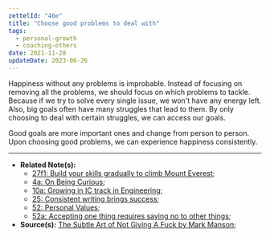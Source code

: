 ```yaml
---
zettelId: "46e"
title: "Choose good problems to deal with"
tags:
  - personal-growth
  - coaching-others
date: 2021-11-28
updateDate: 2023-06-26
---
```


Happiness without any problems is improbable. Instead of focusing on removing all the problems, we should focus on which problems to tackle. Because if we try to solve every single issue, we won't have any energy left. Also, big goals often have many struggles that lead to them. By only choosing to deal with certain struggles, we can access our goals.

Good goals are more important ones and change from person to person. Upon choosing good problems, we can experience happiness consistently.

---

- **Related Note(s):**
  - [27f1: Build your skills gradually to climb Mount Everest](/notes/27f1/);
  - [4a: On Being Curious](/notes/4a/);
  - [10a: Growing in IC track in Engineering](/notes/10a/);
  - [25: Consistent writing brings success](/notes/25/);
  - [52: Personal Values](/notes/52/);
  - [52a: Accepting one thing requires saying no to other things](/notes/52a/);
- **Source(s):** [The Subtle Art of Not Giving A Fuck by Mark Manson](/books/the-subtle-art-of-not-giving-a-fuck-by-mark-manson-book-summary-review-and-notes/);
